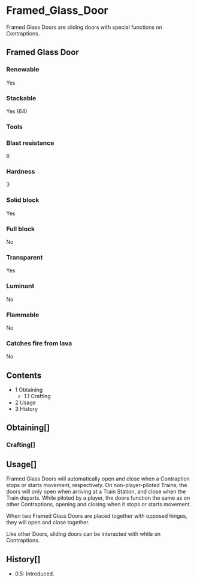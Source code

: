 # Framed_Glass_Door

Framed Glass Doors are sliding doors with special functions on Contraptions.

## Framed Glass Door

### Renewable

Yes

### Stackable

Yes (64)

### Tools

### Blast resistance

6

### Hardness

3

### Solid block

Yes

### Full block

No

### Transparent

Yes

### Luminant

No

### Flammable

No

### Catches fire from lava

No

## Contents

- 1 Obtaining
    - 1.1 Crafting
- 2 Usage
- 3 History

## Obtaining[]

### Crafting[]

## Usage[]

Framed Glass Doors will automatically open and close when a Contraption stops or starts movement, respectively. On non-player-piloted Trains, the doors will only open when arriving at a Train Station, and close when the Train departs. While piloted by a player, the doors function the same as on other Contraptions, opening and closing when it stops or starts movement.

When two Framed Glass Doors are placed together with opposed hinges, they will open and close together.

Like other Doors, sliding doors can be interacted with while on Contraptions.

## History[]

- 0.5: Introduced.